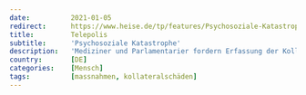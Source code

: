 ```yaml
---
date:          2021-01-05
redirect:      https://www.heise.de/tp/features/Psychosoziale-Katastrophe-5004135.html
title:         Telepolis
subtitle:      'Psychosoziale Katastrophe'
description:   'Mediziner und Parlamentarier fordern Erfassung der Kollateralschäden von Corona-Maßnahmen'
country:       [DE]
categories:    [Mensch]
tags:          [massnahmen, kollateralschäden]
---
```

